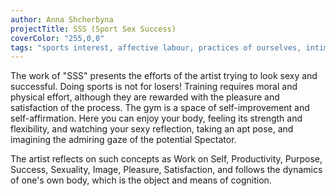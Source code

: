 ```yaml
---
author: Anna Shcherbyna
projectTitle: SSS (Sport Sex Success)
coverColor: "255,0,0"
tags: "sports interest, affective labour, practices of ourselves, intimate interfaces, joy acceleration, extensions, pharmachoreography, sanatorium, rhythm, alienation, repetition"
---
```


The work of "SSS" presents the efforts of the artist trying to look sexy and successful. Doing sports is not for losers! Training requires moral and physical effort, although they are rewarded with the pleasure and satisfaction of the process. The gym is a space of self-improvement and self-affirmation. Here you can enjoy your body, feeling its strength and flexibility, and watching your sexy reflection, taking an apt pose, and imagining the admiring gaze of the potential Spectator.

The artist reflects on such concepts as Work on Self, Productivity, Purpose, Success, Sexuality, Image, Pleasure, Satisfaction, and follows the dynamics of one's own body, which is the object and means of cognition.
